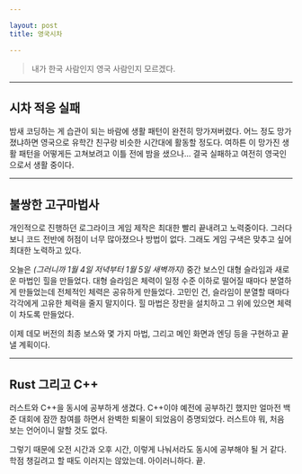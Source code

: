 ```yaml
---

layout: post
title: 영국시차

---
```


> 내가 한국 사람인지 영국 사람인지 모르겠다.

-----

## 시차 적응 실패

밤새 코딩하는 게 습관이 되는 바람에 생활 패턴이 완전히 망가져버렸다.
어느 정도 망가졌냐하면 영국으로 유학간 친구랑 비슷한 시간대에 활동할 정도다.
여하튼 이 망가진 생활 패턴을 어떻게든 고쳐보려고 이틀 전에 밤을 샜으나...
결국 실패하고 여전히 영국인으로서 생활 중이다.

-----

## 불쌍한 고구마법사

개인적으로 진행하던 로그라이크 게임 제작은 최대한 빨리 끝내려고 노력중이다.
그러다보니 코드 전반에 허점이 너무 많아졌으나 방법이 없다.
그래도 게임 구색은 맞추고 싶어 최대한 노력하고 있다.

오늘은 *(그러니까 1월 4일 저녁부터 1월 5일 새벽까지)* 중간 보스인 대형 슬라임과 새로운 마법인 힐을 만들었다.
대형 슬라임은 체력이 일정 수준 이하로 떨어질 때마다 분열하게 만들었는데 전체적인 체력은 공유하게 만들었다.
고민인 건, 슬라임이 분열할 때마다 각각에게 고유한 체력을 줄지 말지이다.
힐 마법은 장판을 설치하고 그 위에 있으면 체력이 차도록 만들었다.

이제 데모 버전의 최종 보스와 몇 가지 마법, 그리고 메인 화면과 엔딩 등을 구현하고 끝낼 계획이다.

-----

## Rust 그리고 C++

러스트와 C++을 동시에 공부하게 생겼다.
C++이야 예전에 공부하긴 했지만 얼마전 백준 대회에 잠깐 참여를 하면서 완벽한 퇴물이 되었음이 증명되었다.
러스트야 뭐, 처음 보는 언어이니 말할 것도 없다.

그렇기 때문에 오전 시간과 오후 시간, 이렇게 나눠서라도 동시에 공부해야 될 거 같다.
학점 챙길려고 할 때도 이러지는 않았는데.
아이러니하다.
끝.
